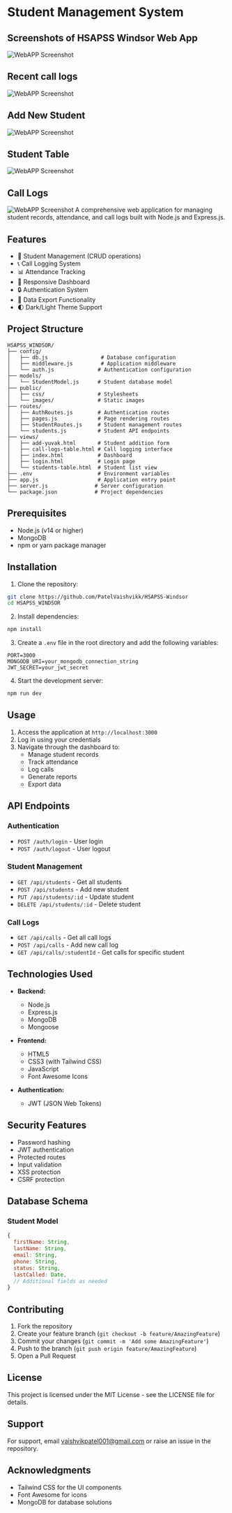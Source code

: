 # Student Management System

## **Screenshots of HSAPSS Windsor Web App**
![WebAPP Screenshot](WEB.png)

## Recent call logs
![WebAPP Screenshot](WEB1.png)

## Add New Student

![WebAPP Screenshot](WEB2.png)

## Student Table

![WebAPP Screenshot](WEB3.png)

## Call Logs

![WebAPP Screenshot](WEB4.png)
A comprehensive web application for managing student records, attendance, and call logs built with Node.js and Express.js.

## Features

- 👥 Student Management (CRUD operations)
- 📞 Call Logging System
- 📊 Attendance Tracking
- 📱 Responsive Dashboard
- 🔒 Authentication System
- 📄 Data Export Functionality
- 🌓 Dark/Light Theme Support

## Project Structure

```
HSAPSS_WINDSOR/
├── config/
│   ├── db.js                 # Database configuration
│   ├── middleware.js         # Application middleware
│   └── auth.js              # Authentication configuration
├── models/
│   └── StudentModel.js      # Student database model
├── public/
│   ├── css/                 # Stylesheets
│   └── images/              # Static images
├── routes/
│   ├── AuthRoutes.js        # Authentication routes
│   ├── pages.js             # Page rendering routes
│   ├── StudentRoutes.js     # Student management routes
│   └── students.js          # Student API endpoints
├── views/
│   ├── add-yuvak.html       # Student addition form
│   ├── call-logs-table.html # Call logging interface
│   ├── index.html           # Dashboard
│   ├── login.html           # Login page
│   └── students-table.html  # Student list view
├── .env                     # Environment variables
├── app.js                   # Application entry point
├── server.js               # Server configuration
└── package.json            # Project dependencies
```

## Prerequisites

- Node.js (v14 or higher)
- MongoDB
- npm or yarn package manager

## Installation

1. Clone the repository:
```bash
git clone https://github.com/PatelVaishvikk/HSAPSS-Windsor
cd HSAPSS_WINDSOR
```

2. Install dependencies:
```bash
npm install
```

3. Create a `.env` file in the root directory and add the following variables:
```env
PORT=3000
MONGODB_URI=your_mongodb_connection_string
JWT_SECRET=your_jwt_secret
```

4. Start the development server:
```bash
npm run dev
```

## Usage

1. Access the application at `http://localhost:3000`
2. Log in using your credentials
3. Navigate through the dashboard to:
   - Manage student records
   - Track attendance
   - Log calls
   - Generate reports
   - Export data

## API Endpoints

### Authentication
- `POST /auth/login` - User login
- `POST /auth/logout` - User logout

### Student Management
- `GET /api/students` - Get all students
- `POST /api/students` - Add new student
- `PUT /api/students/:id` - Update student
- `DELETE /api/students/:id` - Delete student

### Call Logs
- `GET /api/calls` - Get all call logs
- `POST /api/calls` - Add new call log
- `GET /api/calls/:studentId` - Get calls for specific student

## Technologies Used

- **Backend:**
  - Node.js
  - Express.js
  - MongoDB
  - Mongoose

- **Frontend:**
  - HTML5
  - CSS3 (with Tailwind CSS)
  - JavaScript
  - Font Awesome Icons

- **Authentication:**
  - JWT (JSON Web Tokens)

## Security Features

- Password hashing
- JWT authentication
- Protected routes
- Input validation
- XSS protection
- CSRF protection

## Database Schema

### Student Model
```javascript
{
  firstName: String,
  lastName: String,
  email: String,
  phone: String,
  status: String,
  lastCalled: Date,
  // Additional fields as needed
}
```

## Contributing

1. Fork the repository
2. Create your feature branch (`git checkout -b feature/AmazingFeature`)
3. Commit your changes (`git commit -m 'Add some AmazingFeature'`)
4. Push to the branch (`git push origin feature/AmazingFeature`)
5. Open a Pull Request

## License

This project is licensed under the MIT License - see the LICENSE file for details.

## Support

For support, email vaishvikpatel001@gmail.com or raise an issue in the repository.

## Acknowledgments

- Tailwind CSS for the UI components
- Font Awesome for icons
- MongoDB for database solutions
